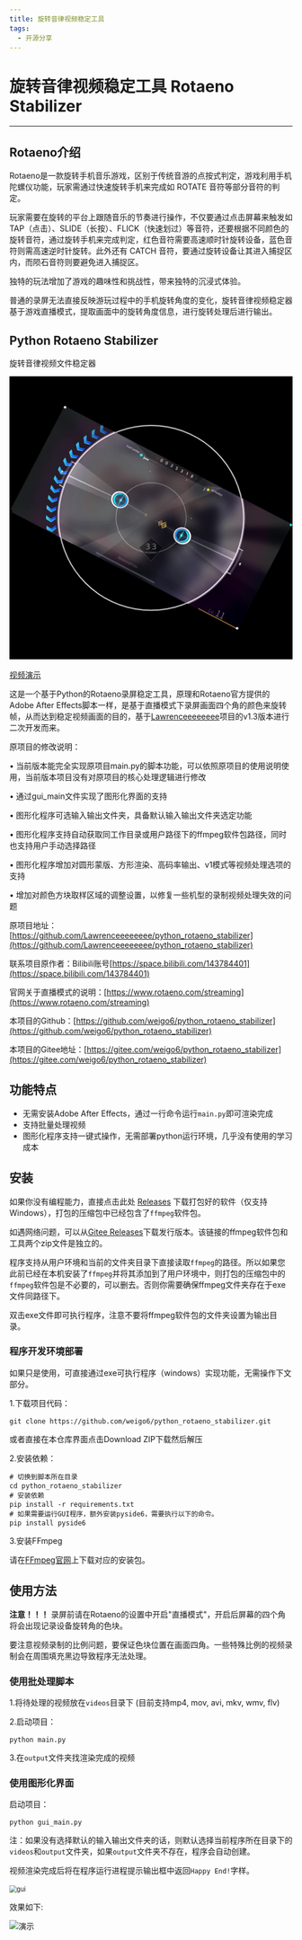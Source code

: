 ```yaml
---
title: 旋转音律视频稳定工具
tags:
  - 开源分享
---
```

# 旋转音律视频稳定工具 Rotaeno Stabilizer
---
## Rotaeno介绍

Rotaeno是一款旋转手机音乐游戏，区别于传统音游的点按式判定，游戏利用手机陀螺仪功能，玩家需通过快速旋转手机来完成如 ROTATE 音符等部分音符的判定。

玩家需要在旋转的平台上跟随音乐的节奏进行操作，不仅要通过点击屏幕来触发如 TAP（点击）、SLIDE（长按）、FLICK（快速划过）等音符，还要根据不同颜色的旋转音符，通过旋转手机来完成判定，红色音符需要高速顺时针旋转设备，蓝色音符则需高速逆时针旋转。此外还有 CATCH 音符，要通过旋转设备让其进入捕捉区内，而陨石音符则要避免进入捕捉区。

独特的玩法增加了游戏的趣味性和挑战性，带来独特的沉浸式体验。

普通的录屏无法直接反映游玩过程中的手机旋转角度的变化，旋转音律视频稳定器基于游戏直播模式，提取画面中的旋转角度信息，进行旋转处理后进行输出。

## Python Rotaeno Stabilizer

旋转音律视频文件稳定器

![Python Rotaeno Stabilizer](rotaeno-images.assets/cover.jpg)

[视频演示](https://www.bilibili.com/video/BV1bc411f7fK/?share_source=copy_web&vd_source=9e94008dbf76e399a164028430118348)

这是一个基于Python的Rotaeno录屏稳定工具，原理和Rotaeno官方提供的Adobe After
Effects脚本一样，是基于直播模式下录屏画面四个角的颜色来旋转帧，从而达到稳定视频画面的目的，基于[Lawrenceeeeeeee](https://github.com/Lawrenceeeeeeee)项目的v1.3版本进行二次开发而来。

原项目的修改说明：

• 当前版本能完全实现原项目main.py的脚本功能，可以依照原项目的使用说明使用，当前版本项目没有对原项目的核心处理逻辑进行修改

• 通过gui_main文件实现了图形化界面的支持

• 图形化程序可选输入输出文件夹，具备默认输入输出文件夹选定功能

• 图形化程序支持自动获取同工作目录或用户路径下的ffmpeg软件包路径，同时也支持用户手动选择路径

• 图形化程序增加对圆形蒙版、方形渲染、高码率输出、v1模式等视频处理选项的支持

• 增加对颜色方块取样区域的调整设置，以修复一些机型的录制视频处理失效的问题

原项目地址：[https://github.com/Lawrenceeeeeeee/python_rotaeno_stabilizer](https://github.com/Lawrenceeeeeeee/python_rotaeno_stabilizer)

联系项目原作者：Bilibili账号[https://space.bilibili.com/143784401](https://space.bilibili.com/143784401)

官网关于直播模式的说明：[https://www.rotaeno.com/streaming](https://www.rotaeno.com/streaming)

本项目的Github：[https://github.com/weigo6/python_rotaeno_stabilizer](https://github.com/weigo6/python_rotaeno_stabilizer)

本项目的Gitee地址：[https://gitee.com/weigo6/python_rotaeno_stabilizer](https://gitee.com/weigo6/python_rotaeno_stabilizer)

## 功能特点

- 无需安装Adobe After Effects，通过一行命令运行`main.py`即可渲染完成
- 支持批量处理视频
- 图形化程序支持一键式操作，无需部署python运行环境，几乎没有使用的学习成本

## 安装

如果你没有编程能力，直接点击此处 [Releases](https://github.com/weigo6/python_rotaeno_stabilizer/releases) 下载打包好的软件（仅支持Windows），打包的压缩包中已经包含了`ffmpeg`软件包。

如遇网络问题，可以从[Gitee Releases](https://gitee.com/weigo6/python_rotaeno_stabilizer/releases)下载发行版本。该链接的ffmpeg软件包和工具两个zip文件是独立的。

程序支持从用户环境和当前的文件夹目录下直接读取`ffmpeg`的路径。所以如果您此前已经在本机安装了`ffmpeg`并将其添加到了用户环境中，则打包的压缩包中的`ffmpeg`软件包是不必要的，可以删去。否则你需要确保ffmpeg文件夹存在于exe文件同路径下。

双击exe文件即可执行程序，注意不要将ffmpeg软件包的文件夹设置为输出目录。

### 程序开发环境部署

如果只是使用，可直接通过exe可执行程序（windows）实现功能，无需操作下文部分。

1.下载项目代码：

```shell
git clone https://github.com/weigo6/python_rotaeno_stabilizer.git
```

或者直接在本仓库界面点击Download ZIP下载然后解压

2.安装依赖：

```shell
# 切换到脚本所在目录
cd python_rotaeno_stabilizer
# 安装依赖
pip install -r requirements.txt
# 如果需要运行GUI程序，额外安装pyside6，需要执行以下的命令。
pip install pyside6
```

3.安装FFmpeg

请在[FFmpeg官网](https://ffmpeg.org/download.html)上下载对应的安装包。

## 使用方法

**注意！！！** 录屏前请在Rotaeno的设置中开启"直播模式"，开启后屏幕的四个角将会出现记录设备旋转角的色块。

要注意视频录制的比例问题，要保证色块位置在画面四角。一些特殊比例的视频录制会在周围填充黑边导致程序无法处理。

### 使用批处理脚本

1.将待处理的视频放在`videos`目录下 (目前支持mp4, mov, avi, mkv, wmv, flv)

2.启动项目：

```shell
python main.py
```

3.在`output`文件夹找渲染完成的视频

### 使用图形化界面

启动项目：

```shell
python gui_main.py
```

注：如果没有选择默认的输入输出文件夹的话，则默认选择当前程序所在目录下的`videos`和`output`文件夹，如果`output`文件夹不存在，程序会自动创建。

视频渲染完成后将在程序运行进程提示输出框中返回`Happy End!`字样。

<img src="../rotaeno-images.assets/gui.png" alt="gui" style="zoom:80%;" />

效果如下:

![演示](rotaeno-images.assets/example.gif)
